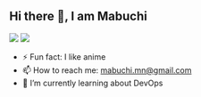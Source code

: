 ## Hi there 👋, I am Mabuchi
<img src ="https://github-readme-stats.vercel.app/api/top-langs/?username=BuchiNy"/> <img src = "https://github-readme-stats.vercel.app/api?username=BuchiNy&show_icons=true&theme=synthwave"/>

- ⚡ Fun fact: I like anime
- 📫 How to reach me: mabuchi.mn@gmail.com
- 🌱 I’m currently learning about DevOps


  
  
<!--
**BuchiNy/BuchiNy** is a ✨ _special_ ✨ repository because its `README.md` (this file) appears on your GitHub profile.

Here are some ideas to get you started:

- 🔭 I’m currently working on ...
- 🌱 I’m currently learning ...
- 👯 I’m looking to collaborate on ...
- 🤔 I’m looking for help with ...
- 💬 Ask me about ...
- 📫 How to reach me: ...
- 😄 Pronouns: ...
- ⚡ Fun fact: ...
-->
